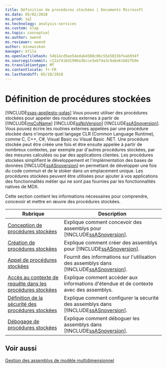 ```yaml
---
title: Définition de procédures stockées | Documents Microsoft
ms.date: 05/02/2018
ms.prod: sql
ms.technology: analysis-services
ms.custom: olap
ms.topic: conceptual
ms.author: owend
ms.reviewer: owend
author: minewiskan
manager: kfile
ms.openlocfilehash: 54b14cd5ee54edab4508c06c55e5815bfeab934f
ms.sourcegitcommit: c12a7416d1996a3bcce3ebf4a3c9abe61b02fb9e
ms.translationtype: MT
ms.contentlocale: fr-FR
ms.lasthandoff: 05/10/2018
---
```

# <a name="defining-stored-procedures"></a>Définition de procédures stockées
[!INCLUDE[ssas-appliesto-sqlas](../../includes/ssas-appliesto-sqlas.md)]
  Vous pouvez utiliser des procédures stockées pour appeler des routines externes à partir de [!INCLUDE[msCoName](../../includes/msconame-md.md)] [!INCLUDE[ssNoVersion](../../includes/ssnoversion-md.md)] [!INCLUDE[ssASnoversion](../../includes/ssasnoversion-md.md)]. Vous pouvez écrire les routines externes appelées par une procédure stockée dans n'importe quel langage CLR (Common Language Runtime), comme C, C++, C#, Visual Basic ou Visual Basic .NET. Une procédure stockée peut être créée une fois et être ensuite appelée à partir de nombreux contextes, par exemple par d'autres procédures stockées, par des mesures calculées ou par des applications clientes. Les procédures stockées simplifient le développement et l'implémentation des bases de données [!INCLUDE[ssASnoversion](../../includes/ssasnoversion-md.md)] en permettant de développer une fois du code commun et de le stoker dans un emplacement unique. Les procédures stockées peuvent être utilisées pour ajouter à vos applications des fonctionnalités métier qui ne sont pas fournies par les fonctionnalités natives de MDX.  
  
 Cette section contient les informations nécessaires pour comprendre, concevoir et mettre en œuvre des procédures stockées.  
  
|Rubrique| Description|  
|-----------|-----------------|  
|[Conception de procédures stockées](../../analysis-services/multidimensional-models-extending-olap-stored-procedures/designing-stored-procedures.md)|Explique comment concevoir des assemblys pour [!INCLUDE[ssASnoversion](../../includes/ssasnoversion-md.md)].|  
|[Création de procédures stockées](../../analysis-services/multidimensional-models-extending-olap-stored-procedures/creating-stored-procedures.md)|Explique comment créer des assemblys pour [!INCLUDE[ssASnoversion](../../includes/ssasnoversion-md.md)].|  
|[Appel de procédures stockées](../../analysis-services/multidimensional-models-extending-olap-stored-procedures/calling-stored-procedures.md)|Fournit des informations sur l'utilisation des assemblys dans [!INCLUDE[ssASnoversion](../../includes/ssasnoversion-md.md)].|  
|[Accès au contexte de requête dans les procédures stockées](../../analysis-services/multidimensional-models-extending-olap-stored-procedures/accessing-query-context-in-stored-procedures.md)|Explique comment accéder aux informations d'étendue et de contexte avec des assemblys.|  
|[Définition de la sécurité des procédures stockées](../../analysis-services/multidimensional-models-extending-olap-stored-procedures/setting-security-for-stored-procedures.md)|Explique comment configurer la sécurité des assemblys dans [!INCLUDE[ssASnoversion](../../includes/ssasnoversion-md.md)].|  
|[Débogage de procédures stockées](../../analysis-services/multidimensional-models-extending-olap-stored-procedures/debugging-stored-procedures.md)|Explique comment déboguer les assemblys dans [!INCLUDE[ssASnoversion](../../includes/ssasnoversion-md.md)].|  
  
## <a name="see-also"></a>Voir aussi  
 [Gestion des assemblys de modèle multidimensionnel](../../analysis-services/multidimensional-models/multidimensional-model-assemblies-management.md)  
  
  
